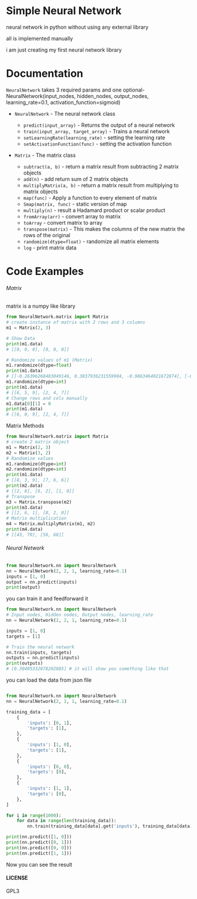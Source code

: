 # Simple Neural Network

neural network in python without using any external library

all is implemented manually

i am just creating my first neural network library


# Documentation

`NeuralNetwork` takes 3 required params and one optional-  NeuralNetwork(input_nodes, hidden_nodes, output_nodes, learning_rate=0.1, activation_function=sigmoid)

* `NeuralNetwork` - The neural network class
  * `predict(input_array)` - Returns the output of a neural network
  * `train(input_array, target_array)` - Trains a neural network
  * `setLearningRate(learning_rate)` - setting the learning rate
  * `setActivationFunction(func)` - setting the activation function

* `Matrix` - The matrix class
  * `subtract(a, b)` - return a matrix result from subtracting 2 matrix objects
  * `add(n)` - add return sum of 2 matrix objects
  * `multiplyMatrix(a, b)` - return a matrix result from multiplying to matrix objects
  * `map(func)` - Apply a function to every element of matrix
  * `Smap(matrix, func)` - static version of map
  * `multiply(n)` - result a Hadamard product or scalar product
  * `fromArray(arr)` - convert array to matrix
  * `toArray` - convert matrix to array
  * `transpose(matrix)` - This makes the columns of the new matrix the rows of the original
  * `randomize(dtype=float)` - randomize all matrix elements
  * `log` - print matrix data

# Code Examples

###### Matrix
matrix is a numpy like library
```python
from NeuralNetwork.matrix import Matrix
# create instance of matrix with 2 rows and 3 columns
m1 = Matrix(2, 3)

# Show Data
print(m1.data)
# [[0, 0, 0], [0, 0, 0]]

# Randomize values of m1 (Matrix)
m1.randomize(dtype=float)
print(m1.data)
# [[-0.26396268483049146, 0.3837936231559904, -0.9863464021672874], [-0.6479179674474989, 0.26713230080347317, 0.061410519618629644]]
m1.randomize(dtype=int)
print(m1.data)
# [[6, 5, 9], [2, 4, 7]]
# Change rows and cols manually
m1.data[0][1] = 0
print(m1.data)
# [[6, 0, 9], [2, 4, 7]]
```

Matrix Methods

```python
from NeuralNetwork.matrix import Matrix
# create 2 matrix object
m1 = Matrix(2, 3)
m2 = Matrix(3, 2)
# Randomize values
m1.randomize(dtype=int)
m2.randomize(dtype=int)
print(m1.data)
# [[8, 3, 9], [7, 6, 6]]
print(m2.data)
# [[2, 8], [6, 2], [1, 0]]
# Transpose
m3 = Matrix.transpose(m2)
print(m3.data)
# [[2, 6, 1], [8, 2, 0]]
# Matrix multiplication
m4 = Matrix.multiplyMatrix(m1, m2)
print(m4.data)
# [[43, 70], [56, 68]]
```

###### Neural Network
```python
from NeuralNetwork.nn import NeuralNetwork
nn = NeuralNetwork(2, 2, 1, learning_rate=0.1)
inputs = [1, 0]
output = nn.predict(inputs)
print(output)
```

you can train it and feedforward it

```python
from NeuralNetwork.nn import NeuralNetwork
# Input nodes, Hidden nodes, Output nodes, learning_rate
nn = NeuralNetwork(2, 2, 1, learning_rate=0.1)

inputs = [1, 0]
targets = [1]

# Train the neural network
nn.train(inputs, targets)
outputs = nn.predict(inputs)
print(outputs)
# [0.30405332078202085] # it will show you something like that
```

you can load the data from json file

```python

from NeuralNetwork.nn import NeuralNetwork
nn = NeuralNetwork(2, 2, 1, learning_rate=0.1)

training_data = [
    {
        'inputs': [0, 1],
        'targets': [1],
    },
    {
        'inputs': [1, 0],
        'targets': [1],
    },
    {
        'inputs': [0, 0],
        'targets': [0],
    },
    {
        'inputs': [1, 1],
        'targets': [0],
    },
]

for i in range(1000):
    for data in range(len(training_data)):
        nn.train(training_data[data].get('inputs'), training_data[data].get('targets'))

print(nn.predict([1, 0]))
print(nn.predict([0, 1]))
print(nn.predict([0, 0]))
print(nn.predict([1, 1]))
```
Now you can see the result

#### LICENSE
GPL3

